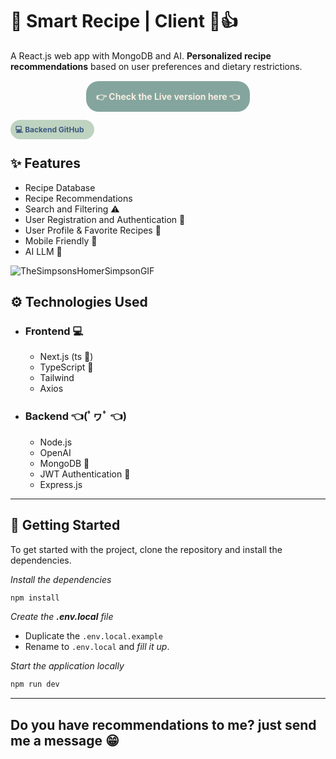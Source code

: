 # 🍳 Smart Recipe | Client 🙂👍

A React.js web app with MongoDB and AI. **Personalized recipe recommendations** based on user preferences and dietary restrictions.

<p align="center" style="padding:1rem;">
  <a
  style="background-color: #84a59d; border-radius:20px; padding:1rem; color:#f7ede2; font-weight:bold; text-decoration:none;"
  href="https://smart-recipe-client.vercel.app/">👉 Check the Live version here 👈</a>
</p>

<a
style="background-color:#bfd3c1; border-radius:20px; padding:0.5rem; color:#3d5a80; font-size:0.75rem; padding-right:1rem; font-weight:bold; text-decoration:none;"
href="https://github.com/lucianosimoni/smart-recipe-server"
target="_blank">
💻 Backend GitHub
</a>

## ✨ Features

- Recipe Database
- Recipe Recommendations
- Search and Filtering ⚠️
- User Registration and Authentication 🔑
- User Profile & Favorite Recipes 🧑
- Mobile Friendly 📱
- AI LLM 🧠

![TheSimpsonsHomerSimpsonGIF](https://github.com/lucianosimoni/smart-recipe-client/assets/71110718/17385b91-a36a-48b3-83ec-071b26db82e1)

## ⚙️ Technologies Used

- ### Frontend 💻

  - Next.js (ts 🥕)
  - TypeScript 👑
  - Tailwind
  - Axios

- ### Backend 👈(ﾟヮﾟ 👈)

  - Node.js
  - OpenAI
  - MongoDB 🌿
  - JWT Authentication 🔑
  - Express.js

---

## 🚂 Getting Started

To get started with the project, clone the repository and install the dependencies.

_Install the dependencies_

```bash
npm install
```

_Create the **.env.local** file_

- Duplicate the `.env.local.example`
- Rename to `.env.local` and _fill it up_.

_Start the application locally_

```bash
npm run dev
```

---

## Do you have recommendations to me? just send me a message 😁
